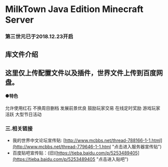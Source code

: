 
# MilkTown Java Edition Minecraft Server 
### 第三世元已于2018.12.23开启
## 库文件介绍
  这里仅上传配置文件以及插件，世界文件上传到百度网盘。
-----------
#### ●特色
允许使用红石
不换周目删档
发展前景优良
鼓励玩家交易
在线定时奖励
游戏玩家活跃
大型节日活动

### 三.相关链接
+ 我的世界中文论坛宣传贴: [http://www.mcbbs.net/thread-788166-1-1.html](http://www.mcbbs.net/thread-779646-1-1.html "点击进入服务器宣传贴") 
+ 百度贴吧宣传贴：(旧)[https://tieba.baidu.com/p/5253489405](https://tieba.baidu.com/p/5253489405 "点击进入贴吧")

